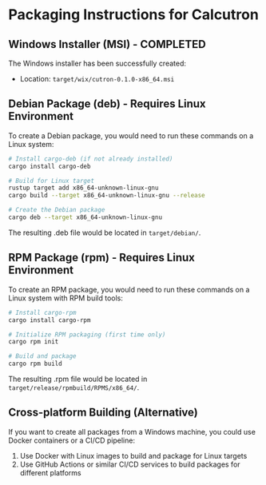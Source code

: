 # Packaging Instructions for Calcutron

## Windows Installer (MSI) - COMPLETED
The Windows installer has been successfully created:
- Location: `target/wix/cutron-0.1.0-x86_64.msi`

## Debian Package (deb) - Requires Linux Environment
To create a Debian package, you would need to run these commands on a Linux system:

```bash
# Install cargo-deb (if not already installed)
cargo install cargo-deb

# Build for Linux target
rustup target add x86_64-unknown-linux-gnu
cargo build --target x86_64-unknown-linux-gnu --release

# Create the Debian package
cargo deb --target x86_64-unknown-linux-gnu
```

The resulting .deb file would be located in `target/debian/`.

## RPM Package (rpm) - Requires Linux Environment
To create an RPM package, you would need to run these commands on a Linux system with RPM build tools:

```bash
# Install cargo-rpm
cargo install cargo-rpm

# Initialize RPM packaging (first time only)
cargo rpm init

# Build and package
cargo rpm build
```

The resulting .rpm file would be located in `target/release/rpmbuild/RPMS/x86_64/`.

## Cross-platform Building (Alternative)
If you want to create all packages from a Windows machine, you could use Docker containers or a CI/CD pipeline:

1. Use Docker with Linux images to build and package for Linux targets
2. Use GitHub Actions or similar CI/CD services to build packages for different platforms